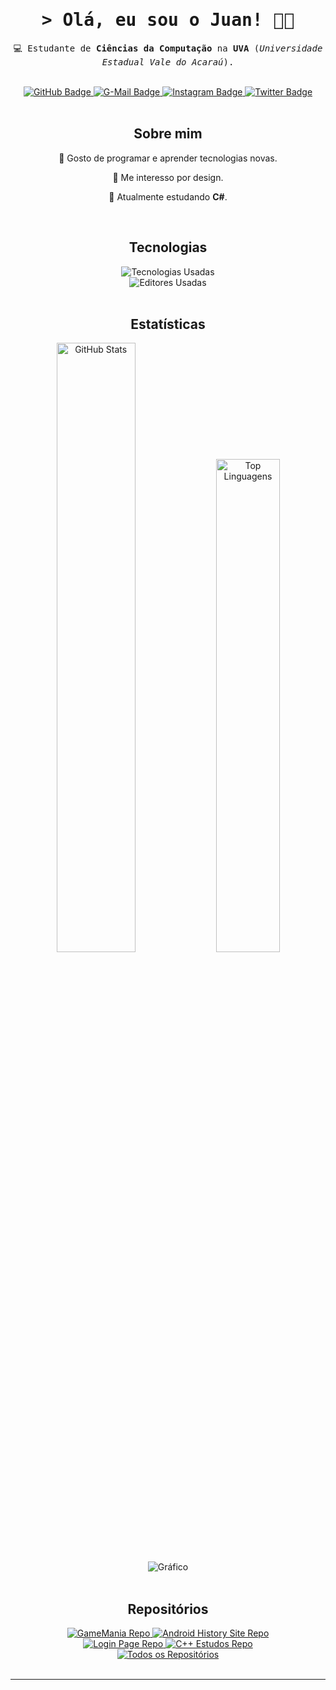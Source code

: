 <!--- Intro --->

<div id = "header" align = "center">
	<samp>
		<h1>&gt; Olá, eu sou o Juan! 👋🙃</h1>
		<p>💻 Estudante de <b>Ciências da Computação</b> na <b>UVA</b> (<i>Universidade Estadual Vale do Acaraú</i>).</p>
	</samp>
</div><br/>


<div id = "badges" align = "center">
	<a href="https://github.com/juancamilojc">
		<img src="https://img.shields.io/badge/-Github-000?style=for-the-badge&logo=Github&logoColor=white" alt = "GitHub Badge" />
	</a>
	<a href="mailto:jcamilo596@gmail.com" target="blank">
		<img src="https://img.shields.io/badge/-Gmail-DE1A1A?style=for-the-badge&logo=Gmail&logoColor=white" alt = "G-Mail Badge" />
	</a>
	<a href="https://www.instagram.com/juan_camilo.cpp/" target="blank">
		<img src="https://img.shields.io/badge/-Instagram-E4405F?style=for-the-badge&logo=Instagram&logoColor=white" alt = "Instagram Badge" />
	</a>
	<a href="https://twitter.com/juan_camilojc" target="blank">
		<img src="https://img.shields.io/badge/-Twitter-1DA1F2?style=for-the-badge&logo=Twitter&logoColor=white" alt = "Twitter Badge" />
	</a>
</div><br/>


<!--- About --->

<div id = "about" align = "center">
	<h2>Sobre mim</h2>
	<p>🚀 Gosto de programar e aprender tecnologias novas.</p>
	<p>🎨 Me interesso por design.</p>
	<P>📝 Atualmente estudando <b>C#</b>.</p>
</div><br/>


<!--- Tech --->

<div id = "tech" align = "center">
	<h2>Tecnologias</h2>
	<img src="https://skillicons.dev/icons?i=html,css,cpp,cs&theme=dark&perline=4" alt = "Tecnologias Usadas" /><br/>
	<img src = "https://img.shields.io/badge/Visual_Studio_Code-0078D4?style=for-the-badge&logo=visual%20studio%20code&logoColor=white" alt = "Editores Usadas" />
</div></br>


<!--- Stats --->

<div id = "stats" align = "center">
	<h2>Estatísticas</h2>
	<img src = "https://github-readme-stats.vercel.app/api?username=juancamilojc&line_height=25&count_private=true&show_icons=true&icon_color=00ff87&rank_icon=github&ring_color=00ff87&bg_color=60,171717,08203E&hide_border=true&border_radius=20&theme=dark&locale=pt-br" alt = "GitHub Stats" width="50%" />
	<img src = "https://github-readme-stats.vercel.app/api/top-langs/?username=juancamilojc&hide=hlsl,shaderlab&layout=compact&icon_color=00ff87&rank_icon=github&ring_color=00ff87&bg_color=60,171717,08203E&hide_border=true&border_radius=17&theme=dark&locale=pt-br" alt = "Top Linguagens" width="45%" /><br/>
	<!--- GitHub Streak
	<img width = "450" src="https://streak-stats.demolab.com?user=juancamilojc&theme=dark&hide_border=true&border_radius=20&locale=pt_BR&date_format=j%20M%5B%20Y%5D&mode=weekly&background=60%2C171717%2C08203E&ring=FFFFFF&fire=00FF87&currStreakLabel=00FF87&sideNums=00FF87" alt="GitHub Streak" /><br/>
	--->
	<img src = "https://github-readme-activity-graph.vercel.app/graph?username=juancamilojc&hide_border=true&bg_color=60,171717,08203E&color=FFFFFF&line=00ff87&point=00ff87&area_color=00ff87&title_color=FFFFFF&area=true" alt = "Gráfico" />
</div><br/>


<!--- Repos --->

<div id = "repos" align = "center">
	<h2>Repositórios</h2>
	<a href = "https://github.com/gilzamir18/gamemania" target = "_blank">
		<img src = "https://github-readme-stats.vercel.app/api/pin/?username=gilzamir18&repo=gamemania&show_owner=true&hide_border=true&border_radius=20&theme=dark&bg_color=60,171717,08203E&icon_color=00ff87&locale=pt-br" alt = "GameMania Repo" />
	</a>
	<a href = "https://juancamilojc.github.io/projeto-android/" target = "_blank">
		<img src = "https://github-readme-stats.vercel.app/api/pin/?username=juancamilojc&repo=projeto-login&hide_border=true&border_radius=20&theme=dark&bg_color=60,171717,08203E&icon_color=00ff87&locale=pt-br" alt = "Android History Site Repo" />
	</a><br/>
	<a href = "https://juancamilojc.github.io/projeto-login/" target = "_blank">
		<img src = "https://github-readme-stats.vercel.app/api/pin/?username=juancamilojc&repo=projeto-android&hide_border=true&border_radius=20&theme=dark&bg_color=60,171717,08203E&icon_color=00ff87&locale=pt-br" alt = "Login Page Repo" />
	</a>
	<a href = "https://github.com/juancamilojc/pong">
		<img src = "https://github-readme-stats.vercel.app/api/pin/?username=juancamilojc&repo=cpp&hide_border=true&border_radius=20&theme=dark&bg_color=60,171717,08203E&icon_color=00ff87&locale=pt-br" alt = "C++ Estudos Repo" />
	</a><br/>
  	<a href="https://github.com/juancamilojc?tab=repositories">
		<img src = "https://img.shields.io/badge/-Todos-2962FF?style=for-the-badge&logo=koding&logoColor=white" alt = "Todos os Repositórios" />
	</a>
</div><br/>

- - -
